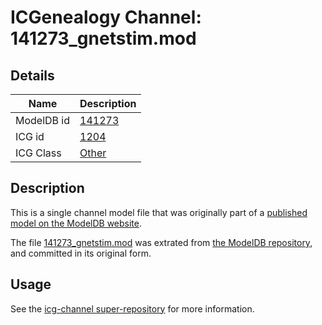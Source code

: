 # ICGenealogy Channel: 141273\_gnetstim.mod

## Details

Name | Description
---- | -----------
ModelDB id | [141273](http://senselab.med.yale.edu/ModelDB/ShowModel.cshtml?model=141273)
ICG id | [1204](http://icg.neurotheory.ox.ac.uk/channels/other/1204)
ICG Class | [Other](http://icg.neurotheory.ox.ac.uk/channels/other)

## Description

This is a single channel model file that was originally part of a [published model on the ModelDB website](http://senselab.med.yale.edu/mModelDB/ShowModel.cshtml?model=141273).

The file [141273\_gnetstim.mod](141273_gnetstim.mod) was extrated from [the ModelDB repository](http://senselab.med.yale.edu/ModelDB/ShowModel.cshtml?model=141273), and committed in its original form.

## Usage

See the [icg-channel super-repository](https://github.com/icgenealogy/icg-channels) for more information.